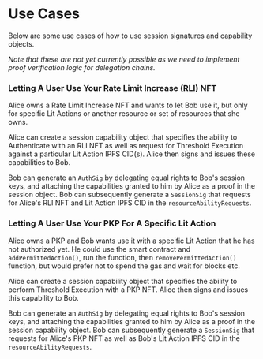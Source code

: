 # Use Cases

Below are some use cases of how to use session signatures and capability objects.

_Note that these are not yet currently possible as we need to implement proof verification logic for delegation chains._

### Letting A User Use Your Rate Limit Increase (RLI) NFT

Alice owns a Rate Limit Increase NFT and wants to let Bob use it, but only for specific Lit Actions or another resource or set of resources that she owns.

Alice can create a session capability object that specifies the ability to Authenticate with an RLI NFT as well as request for Threshold Execution against a particular Lit Action IPFS CID(s). Alice then signs and issues these capabilities to Bob.

Bob can generate an `AuthSig` by delegating equal rights to Bob's session keys, and attaching the capabilities granted to him by Alice as a proof in the session object. Bob can subsequently generate a `SessionSig` that requests for Alice's RLI NFT and Lit Action IPFS CID in the `resourceAbilityRequests`.

### Letting A User Use Your PKP For A Specific Lit Action

Alice owns a PKP and Bob wants use it with a specific Lit Action that he has not authorized yet. He could use the smart contract and `addPermittedAction()`, run the function, then `removePermittedAction()` function, but would prefer not to spend the gas and wait for blocks etc.

Alice can create a session capability object that specifies the ability to perform Threshold Execution with a PKP NFT. Alice then signs and issues this capability to Bob.

Bob can generate an `AuthSig` by delegating equal rights to Bob's session keys, and attaching the capabilities granted to him by Alice as a proof in the session capability object. Bob can subsequently generate a `SessionSig` that requests for Alice's PKP NFT as well as Bob's Lit Action IPFS CID in the `resourceAbilityRequests`.